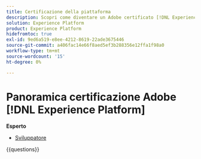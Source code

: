```yaml
---
title: Certificazione della piattaforma
description: Scopri come diventare un Adobe certificato [!DNL Experience Platform] esperto.
solution: Experience Platform
product: Experience Platform
hidefromtoc: true
exl-id: 9ed6a519-e8ee-4212-8619-22ade3675446
source-git-commit: a406fac14e66f8aed5ef3b288356e12ffa1f98a0
workflow-type: tm+mt
source-wordcount: '15'
ht-degree: 0%

---
```


# Panoramica certificazione Adobe [!DNL Experience Platform]

**Esperto**

* [Sviluppatore](/help/certifications/aep/aep-e-foundations.md) <!--AD0-E601-->

{{questions}}

